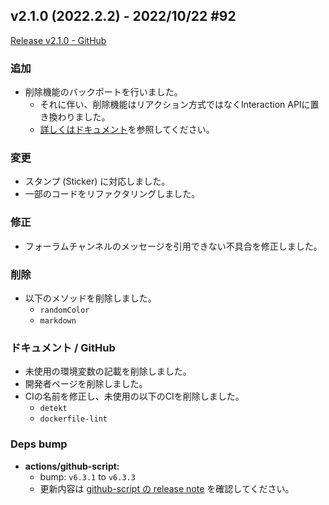 ## v2.1.0 (2022.2.2) - 2022/10/22 #92

 [Release v2.1.0 - GitHub](https://github.com/m2en/citation/releases/tag/v2.1.0)

### 追加

- 削除機能のバックポートを行いました。
    - それに伴い、削除機能はリアクション方式ではなくInteraction APIに置き換わりました。
    - [詳しくはドキュメント](https://citation.m2en.dev/version2/quote/#_4)を参照してください。

### 変更

- スタンプ (Sticker) に対応しました。
- 一部のコードをリファクタリングしました。

### 修正

- フォーラムチャンネルのメッセージを引用できない不具合を修正しました。

### 削除

- 以下のメソッドを削除しました。
    - `randomColor`
    - `markdown`


### ドキュメント / GitHub

- 未使用の環境変数の記載を削除しました。
- 開発者ページを削除しました。
- CIの名前を修正し、未使用の以下のCIを削除しました。
    - `detekt`
    - `dockerfile-lint`

### Deps bump

- **actions/github-script:**
    - bump: `v6.3.1` to `v6.3.3`
    - 更新内容は [github-script の release note](https://github.com/actions/github-script/releases) を確認してください。
